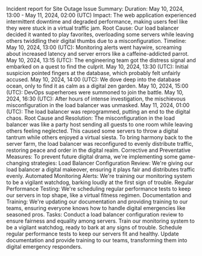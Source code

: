 Incident report for Site Outage
Issue Summary:
Duration: May 10, 2024, 13:00 - May 11, 2024, 02:00 (UTC)
Impact: The web application experienced intermittent downtime and degraded performance, making users feel like they were stuck in a virtual traffic jam.
Root Cause: Our load balancer decided it wanted to play favorites, overloading some servers while leaving others twiddling their digital thumbs due to a misconfiguration.
Timeline:
May 10, 2024, 13:00 (UTC): Monitoring alerts went haywire, screaming about increased latency and server errors like a caffeine-addicted parrot.
May 10, 2024, 13:15 (UTC): The engineering team got the distress signal and embarked on a quest to find the culprit.
May 10, 2024, 13:30 (UTC): Initial suspicion pointed fingers at the database, which probably felt unfairly accused.
May 10, 2024, 14:00 (UTC): We dove deep into the database ocean, only to find it as calm as a digital zen garden.
May 10, 2024, 15:00 (UTC): DevOps superheroes were summoned to join the battle.
May 10, 2024, 16:30 (UTC): After hours of intense investigation, the mischievous misconfiguration in the load balancer was unmasked.
May 11, 2024, 01:00 (UTC): The load balancer was reprogrammed, putting an end to the digital chaos.
Root Cause and Resolution:
The misconfiguration in the load balancer was like a party host sending all guests to one room while leaving others feeling neglected. This caused some servers to throw a digital tantrum while others enjoyed a virtual siesta. To bring harmony back to the server farm, the load balancer was reconfigured to evenly distribute traffic, restoring peace and order in the digital realm.
Corrective and Preventative Measures:
To prevent future digital drama, we're implementing some game-changing strategies:
Load Balancer Configuration Review: We're giving our load balancer a digital makeover, ensuring it plays fair and distributes traffic evenly.
Automated Monitoring Alerts: We're training our monitoring system to be a vigilant watchdog, barking loudly at the first sign of trouble.
Regular Performance Testing: We're scheduling regular performance tests to keep our servers in top shape, like a virtual fitness regimen.
Documentation and Training: We're updating our documentation and providing training to our teams, ensuring everyone knows how to handle digital emergencies like seasoned pros.
Tasks:
Conduct a load balancer configuration review to ensure fairness and equality among servers.
Train our monitoring system to be a vigilant watchdog, ready to bark at any signs of trouble.
Schedule regular performance tests to keep our servers fit and healthy.
Update documentation and provide training to our teams, transforming them into digital emergency responders.
 


